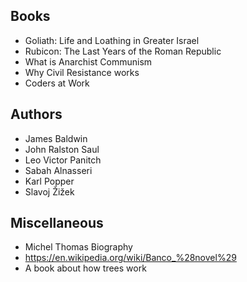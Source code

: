 ## Books
- Goliath: Life and Loathing in Greater Israel
- Rubicon: The Last Years of the Roman Republic
- What is Anarchist Communism
- Why Civil Resistance works
- Coders at Work


## Authors
- James Baldwin
- John Ralston Saul
- Leo Victor Panitch
- Sabah Alnasseri
- Karl Popper
- Slavoj Žižek

## Miscellaneous
- Michel Thomas Biography
- https://en.wikipedia.org/wiki/Banco_%28novel%29
- A book about how trees work
